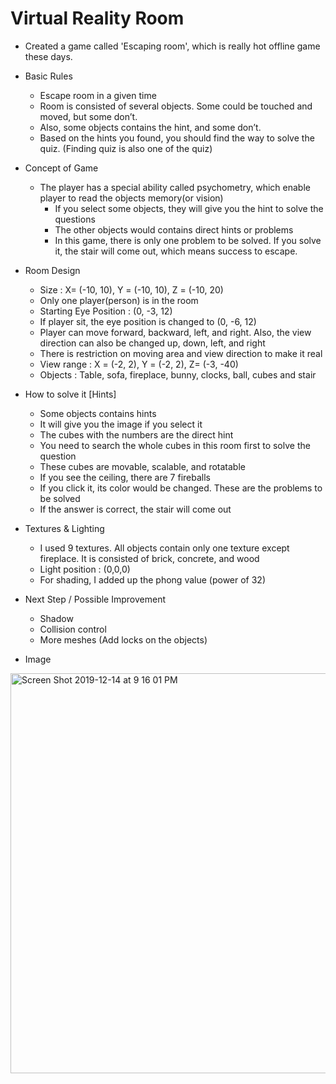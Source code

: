 # Virtual Reality Room

- Created a game called 'Escaping room', which is really hot offline game these days.

- Basic Rules

  - Escape room in a given time
  - Room is consisted of several objects. Some could be touched and moved, but some don’t. 
  - Also, some objects contains the hint, and some don’t. 
  - Based on the hints you found, you should find the way to solve the quiz. (Finding quiz is also one of the quiz)
  
- Concept of Game

  - The player has a special ability called psychometry, which enable player to read the objects memory(or vision)
    - If you select some objects, they will give you the hint to solve the questions
    - The other objects would contains direct hints or problems
    - In this game, there is only one problem to be solved. If you solve it, the stair will come out, which means success to escape.

- Room Design

  - Size : X= (-10, 10), Y = (-10, 10), Z = (-10, 20)
  - Only one player(person) is in the room
  - Starting Eye Position : (0, -3, 12)
  - If player sit, the eye position is changed to (0, -6, 12)
  - Player can move forward, backward, left, and right. Also, the view direction can also be changed up, down, left, and right
  - There is restriction on moving area and view direction to make it real
  - View range : X = (-2, 2), Y = (-2, 2), Z= (-3, -40)
  - Objects : Table, sofa, fireplace, bunny, clocks, ball, cubes and stair
  
- How to solve it [Hints]

  - Some objects contains hints
  - It will give you the image if you select it
  - The cubes with the numbers are the direct hint
  - You need to search the whole cubes in this room first to solve the question
  - These cubes are movable, scalable, and rotatable
  - If you see the ceiling, there are 7 fireballs
  - If you click it, its color would be changed. These are the problems to be solved
  - If the answer is correct, the stair will come out

- Textures & Lighting

  - I used 9 textures. All objects contain only one texture except fireplace. It is consisted of brick, concrete, and wood
  - Light position : (0,0,0)
  - For shading, I added up the phong value (power of 32)

- Next Step / Possible Improvement

  - Shadow
  - Collision control
  - More meshes (Add locks on the objects)
 
- Image

<img width="640" alt="Screen Shot 2019-12-14 at 9 16 01 PM" src="https://user-images.githubusercontent.com/23174275/75495314-3e13cd00-598c-11ea-9da9-d238c0c05cbc.png">

